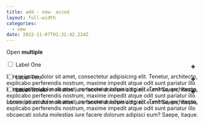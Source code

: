 ```yaml
---
title: add - new- accod
layout: full-width
categories:
  - new
date: 2022-11-07T01:31:42.224Z
---
```

 <html> <head> <title>Tailwind CSS Accordion</title> <link href="https://cdn.jsdelivr.net/npm/tailwindcss/dist/tailwind.min.css" rel="stylesheet"> <style> /* Tab content - closed */ .tab-content { max-height: 0; -webkit-transition: max-height .35s; -o-transition: max-height .35s; transition: max-height .35s; } /* :checked - resize to full height */ .tab input:checked ~ .tab-content { max-height: 100vh; } /* Label formatting when open */ .tab input:checked + label{ /*@apply text-xl p-5 border-l-2 border-indigo-500 bg-gray-100 text-indigo*/ font-size: 1.25rem; /*.text-xl*/ padding: 1.25rem; /*.p-5*/ border-left-width: 2px; /*.border-l-2*/ border-color: #6574cd; /*.border-indigo*/ background-color: #f8fafc; /*.bg-gray-100 */ color: #6574cd; /*.text-indigo*/ } /* Icon */ .tab label::after { float:right; right: 0; top: 0; display: block; width: 1.5em; height: 1.5em; line-height: 1.5; font-size: 1.25rem; text-align: center; -webkit-transition: all .35s; -o-transition: all .35s; transition: all .35s; } /* Icon formatting - closed */ .tab input[type=checkbox] + label::after { content: "+"; font-weight:bold; /*.font-bold*/ border-width: 1px; /*.border*/ border-radius: 9999px; /*.rounded-full */ border-color: #b8c2cc; /*.border-grey*/ } .tab input[type=radio] + label::after { content: "\25BE"; font-weight:bold; /*.font-bold*/ border-width: 1px; /*.border*/ border-radius: 9999px; /*.rounded-full */ border-color: #b8c2cc; /*.border-grey*/ } /* Icon formatting - open */ .tab input[type=checkbox]:checked + label::after { transform: rotate(315deg); background-color: #6574cd; /*.bg-indigo*/ color: #f8fafc; /*.text-grey-lightest*/ } .tab input[type=radio]:checked + label::after { transform: rotateX(180deg); background-color: #6574cd; /*.bg-indigo*/ color: #f8fafc; /*.text-grey-lightest*/ } </style> 

</head> <body class="font-sans container"> <div class="w-full md:w-3/5 mx-auto p-8"> <p>Open <strong>multiple</strong></p> <div class="shadow-md"> <div class="tab w-full overflow-hidden border-t"> <input class="absolute opacity-0 " id="tab-multi-one" type="checkbox" name="tabs"> <label class="block p-5 leading-normal cursor-pointer" for="tab-multi-one">Label One</label> <div class="tab-content overflow-hidden border-l-2 bg-gray-100 border-indigo-500 leading-normal"> <p class="p-5">Lorem ipsum dolor sit amet, consectetur adipisicing elit. Tenetur, architecto, explicabo perferendis nostrum, maxime impedit atque odit sunt pariatur illo obcaecati soluta molestias iure facere dolorum adipisci eum? Saepe, itaque.</p> </div> </div> 

<div class="tab w-full overflow-hidden border-t"> <input class="absolute opacity-0" id="tab-multi-two" type="checkbox" name="tabs"> <label class="block p-5 leading-normal cursor-pointer" for="tab-multi-two">Label Two</label> <div class="tab-content overflow-hidden border-l-2 bg-gray-100 border-indigo-500 leading-normal"> <p class="p-5">Lorem ipsum dolor sit amet, consectetur adipisicing elit. Tenetur, architecto, explicabo perferendis nostrum, maxime impedit atque odit sunt pariatur illo obcaecati soluta molestias iure facere dolorum adipisci eum? Saepe, itaque.</p> </div> </div> 

<div class="tab w-full overflow-hidden border-t"> <input class="absolute opacity-0" id="tab-multi-three" type="checkbox" name="tabs"> <label class="block p-5 leading-normal cursor-pointer" for="tab-multi-three">Label Three</label> <div class="tab-content overflow-hidden border-l-2 bg-gray-100 border-indigo-500 leading-normal"> <p class="p-5">Lorem ipsum dolor sit amet, consectetur adipisicing elit. Tenetur, architecto, explicabo perferendis nostrum, maxime impedit atque odit sunt pariatur illo obcaecati soluta molestias iure facere dolorum adipisci eum? Saepe, itaque.</p> </div> </div> </div> </div> <div class="w-full md:w-3/5 mx-auto p-8">